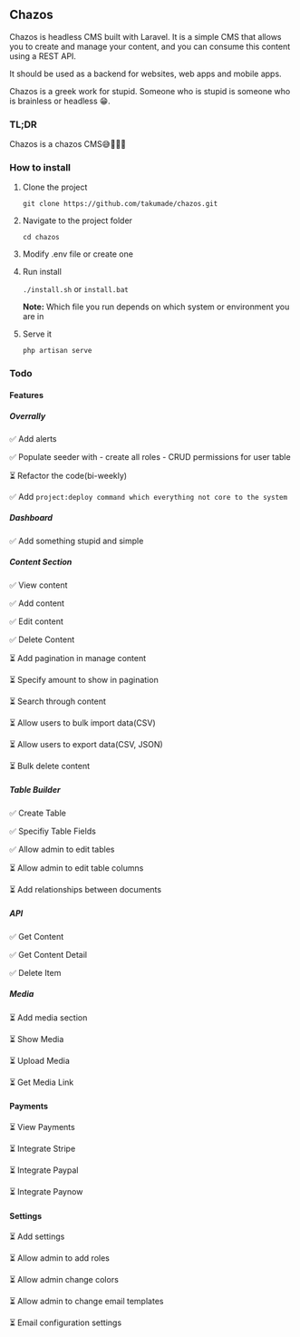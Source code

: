 ## Chazos

Chazos is headless CMS built with Laravel. It is a simple CMS that allows you to create and manage your content, and you can consume this content using a REST API.

It should be used as a backend for websites, web apps and mobile apps.

Chazos is a greek work for stupid. Someone who is stupid is someone who is brainless or headless 😁. 

### TL;DR
Chazos is a chazos CMS😅🤣🤣🤣

### How to install

1. Clone the project

    `git clone https://github.com/takumade/chazos.git`

2. Navigate to the project folder

    `cd chazos`

3. Modify .env file or create one
    

4.  Run install

    `./install.sh`  or `install.bat`

    **Note:** Which file you run depends on which system or  environment you are in

8. Serve it

    `php artisan serve`


### Todo

#### Features

##### Overrally
✅ Add alerts

✅ Populate seeder with 
     - create all roles 
     - CRUD permissions for user table

⏳ Refactor the code(bi-weekly)

✅ Add `project:deploy command which everything not core to the system`

##### Dashboard
✅ Add something stupid and simple

##### Content Section 
✅ View content

✅ Add content

✅ Edit content

✅ Delete Content

⏳ Add pagination in manage content

⏳ Specify amount to show in pagination

⏳ Search through content

⏳ Allow users to bulk import data(CSV)

⏳ Allow users to export data(CSV, JSON)

⏳ Bulk delete content


##### Table Builder
✅ Create Table

✅ Specifiy Table Fields

✅ Allow admin to edit tables

⏳ Allow admin to edit table columns

⏳ Add relationships between documents


##### API
✅ Get Content

✅ Get Content Detail

✅ Delete Item


##### Media
⏳ Add media section

⏳ Show Media

⏳ Upload Media

⏳ Get Media Link


#### Payments
⏳ View Payments

⏳ Integrate Stripe

⏳ Integrate Paypal

⏳ Integrate Paynow


#### Settings
⏳ Add settings

⏳ Allow admin to add roles

⏳ Allow admin change colors

⏳ Allow admin to change email templates

⏳ Email configuration settings





